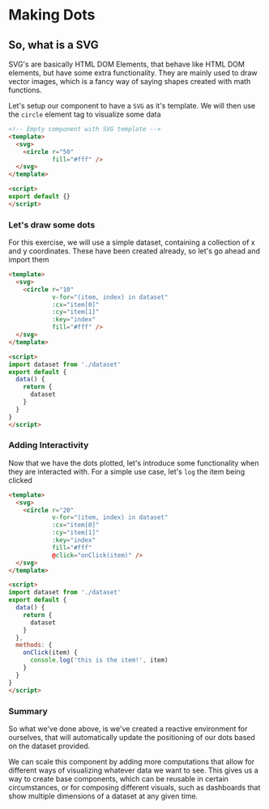 # Making Dots

## So, what is a SVG

SVG's are basically HTML DOM Elements, that behave like HTML DOM elements, but
have some extra functionality. They are mainly used to draw vector images, which
is a fancy way of saying shapes created with math functions.

Let's setup our component to have a `SVG` as it's template. We will then use the
`circle` element tag to visualize some data

```html
<!-- Empty component with SVG template -->
<template>
  <svg>
    <circle r="50"
            fill="#fff" />
  </svg>
</template>

<script>
export default {}
</script>
```

### Let's draw some dots

For this exercise, we will use a simple dataset, containing a collection of x
and y coordinates. These have been created already, so let's go ahead and import
them

```html
<template>
  <svg>
    <circle r="10"
            v-for="(item, index) in dataset"
            :cx="item[0]"
            :cy="item[1]"
            :key="index"
            fill="#fff" />
  </svg>
</template>

<script>
import dataset from './dataset'
export default {
  data() {
    return {
      dataset
    }
  }
}
</script>
```

### Adding Interactivity

Now that we have the dots plotted, let's introduce some functionality when they
are interacted with. For a simple use case, let's `log` the item being clicked

```html
<template>
  <svg>
    <circle r="20"
            v-for="(item, index) in dataset"
            :cx="item[0]"
            :cy="item[1]"
            :key="index"
            fill="#fff"
            @click="onClick(item)" />
  </svg>
</template>

<script>
import dataset from './dataset'
export default {
  data() {
    return {
      dataset
    }
  },
  methods: {
    onClick(item) {
      console.log('this is the item!', item)
    }
  }
}
</script>
```

### Summary

So what we've done above, is we've created a reactive environment for ourselves,
that will automatically update the positioning of our dots based on the dataset
provided.

We can scale this component by adding more computations that allow for different
ways of visualizing whatever data we want to see. This gives us a way to create
base components, which can be reusable in certain circumstances, or for
composing different visuals, such as dashboards that show multiple dimensions of
a dataset at any given time.
